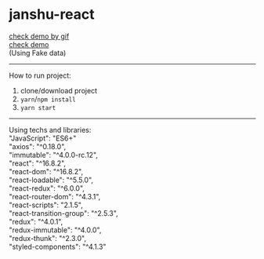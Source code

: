 # janshu-react

<a href="https://i.gyazo.com/cf654c280bac36cef61a3fadcc7c82ca.gif">check demo by gif</a> <br>
<a href="https://adoring-kepler-cf083c.netlify.com/">check demo</a> <br>
(Using Fake data)
***
How to run project:
1. clone/download project
2. `yarn`/`npm install`
3. `yarn start`
***
Using techs and libraries: <br>
"JavaScript": "ES6+" <br>
"axios": "^0.18.0", <br>
"immutable": "^4.0.0-rc.12", <br>
"react": "^16.8.2", <br>
"react-dom": "^16.8.2", <br>
"react-loadable": "^5.5.0", <br>
"react-redux": "^6.0.0", <br>
"react-router-dom": "^4.3.1", <br>
"react-scripts": "2.1.5", <br>
"react-transition-group": "^2.5.3", <br>
"redux": "^4.0.1", <br>
"redux-immutable": "^4.0.0", <br>
"redux-thunk": "^2.3.0", <br>
"styled-components": "^4.1.3" <br>
